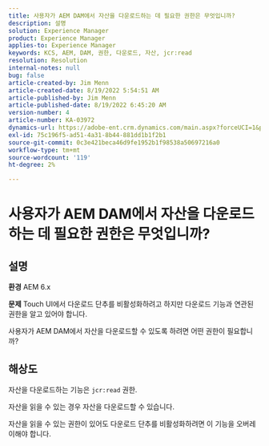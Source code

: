 ```yaml
---
title: 사용자가 AEM DAM에서 자산을 다운로드하는 데 필요한 권한은 무엇입니까?
description: 설명
solution: Experience Manager
product: Experience Manager
applies-to: Experience Manager
keywords: KCS, AEM, DAM, 권한, 다운로드, 자산, jcr:read
resolution: Resolution
internal-notes: null
bug: false
article-created-by: Jim Menn
article-created-date: 8/19/2022 5:54:51 AM
article-published-by: Jim Menn
article-published-date: 8/19/2022 6:45:20 AM
version-number: 4
article-number: KA-03972
dynamics-url: https://adobe-ent.crm.dynamics.com/main.aspx?forceUCI=1&pagetype=entityrecord&etn=knowledgearticle&id=94ac366f-831f-ed11-b83e-0022480866ad
exl-id: 75c196f5-ad51-4a31-8b44-881dd1b1f2b1
source-git-commit: 0c3e421beca46d9fe1952b1f98538a50697216a0
workflow-type: tm+mt
source-wordcount: '119'
ht-degree: 2%

---
```


# 사용자가 AEM DAM에서 자산을 다운로드하는 데 필요한 권한은 무엇입니까?

## 설명


<b>환경</b>
AEM 6.x

<b>문제</b>
Touch UI에서 다운로드 단추를 비활성화하려고 하지만 다운로드 기능과 연관된 권한을 알고 있어야 합니다.

사용자가 AEM DAM에서 자산을 다운로드할 수 있도록 하려면 어떤 권한이 필요합니까?


## 해상도


자산을 다운로드하는 기능은 `jcr:read` 권한.

자산을 읽을 수 있는 경우 자산을 다운로드할 수 있습니다.

자산을 읽을 수 있는 권한이 있어도 다운로드 단추를 비활성화하려면 이 기능을 오버레이해야 합니다.
